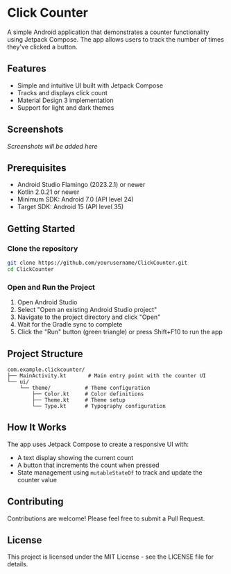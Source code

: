 # Click Counter

A simple Android application that demonstrates a counter functionality using Jetpack Compose. The app allows users to track the number of times they've clicked a button.

## Features

- Simple and intuitive UI built with Jetpack Compose
- Tracks and displays click count
- Material Design 3 implementation
- Support for light and dark themes

## Screenshots

*Screenshots will be added here*

## Prerequisites

- Android Studio Flamingo (2023.2.1) or newer
- Kotlin 2.0.21 or newer
- Minimum SDK: Android 7.0 (API level 24)
- Target SDK: Android 15 (API level 35)

## Getting Started

### Clone the repository

```bash
git clone https://github.com/yourusername/ClickCounter.git
cd ClickCounter
```

### Open and Run the Project

1. Open Android Studio
2. Select "Open an existing Android Studio project"
3. Navigate to the project directory and click "Open"
4. Wait for the Gradle sync to complete
5. Click the "Run" button (green triangle) or press Shift+F10 to run the app

## Project Structure

```
com.example.clickcounter/
├── MainActivity.kt       # Main entry point with the counter UI
└── ui/
    └── theme/           # Theme configuration
        ├── Color.kt     # Color definitions
        ├── Theme.kt     # Theme setup
        └── Type.kt      # Typography configuration
```

## How It Works

The app uses Jetpack Compose to create a responsive UI with:
- A text display showing the current count
- A button that increments the count when pressed
- State management using `mutableStateOf` to track and update the counter value

## Contributing

Contributions are welcome! Please feel free to submit a Pull Request.

## License

This project is licensed under the MIT License - see the LICENSE file for details.
